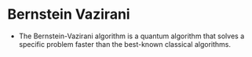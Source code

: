 # Bernstein Vazirani

* The Bernstein-Vazirani algorithm is a quantum algorithm that solves a specific problem faster than the best-known classical algorithms. 
